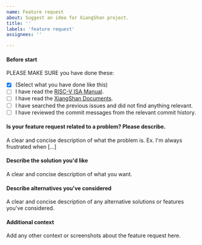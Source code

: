 ```yaml
---
name: Feature request
about: Suggest an idea for XiangShan project.
title: ''
labels: 'feature request'
assignees: ''

---
```


#### Before start
PLEASE MAKE SURE you have done these: 
- [x] (Select what you have done like this)
- [ ] I have read the [RISC-V ISA Manual](https://github.com/riscv/riscv-isa-manual).
- [ ] I have read the [XiangShan Documents](https://xiangshan-doc.readthedocs.io/zh_CN/latest).
- [ ] I have searched the previous issues and did not find anything relevant.
- [ ] I have reviewed the commit messages from the relevant commit history.

#### Is your feature request related to a problem? Please describe.
A clear and concise description of what the problem is. Ex. I'm always frustrated when [...]

#### Describe the solution you'd like
A clear and concise description of what you want.

#### Describe alternatives you've considered
A clear and concise description of any alternative solutions or features you've considered.

#### Additional context
Add any other context or screenshots about the feature request here.
